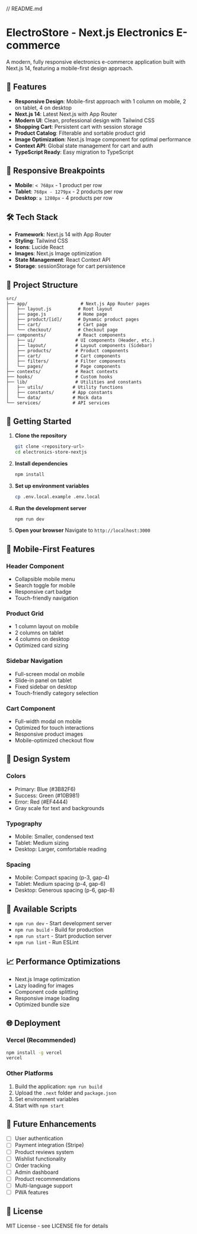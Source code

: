 // README.md
# ElectroStore - Next.js Electronics E-commerce

A modern, fully responsive electronics e-commerce application built with Next.js 14, featuring a mobile-first design approach.

## 🚀 Features

- **Responsive Design**: Mobile-first approach with 1 column on mobile, 2 on tablet, 4 on desktop
- **Next.js 14**: Latest Next.js with App Router
- **Modern UI**: Clean, professional design with Tailwind CSS
- **Shopping Cart**: Persistent cart with session storage
- **Product Catalog**: Filterable and sortable product grid
- **Image Optimization**: Next.js Image component for optimal performance
- **Context API**: Global state management for cart and auth
- **TypeScript Ready**: Easy migration to TypeScript

## 📱 Responsive Breakpoints

- **Mobile**: `< 768px` - 1 product per row
- **Tablet**: `768px - 1279px` - 2 products per row  
- **Desktop**: `≥ 1280px` - 4 products per row

## 🛠 Tech Stack

- **Framework**: Next.js 14 with App Router
- **Styling**: Tailwind CSS
- **Icons**: Lucide React
- **Images**: Next.js Image optimization
- **State Management**: React Context API
- **Storage**: sessionStorage for cart persistence

## 📁 Project Structure

```
src/
├── app/                    # Next.js App Router pages
│   ├── layout.js          # Root layout
│   ├── page.js            # Home page
│   ├── product/[id]/      # Dynamic product pages
│   ├── cart/              # Cart page
│   └── checkout/          # Checkout page
├── components/            # React components
│   ├── ui/               # UI components (Header, etc.)
│   ├── layout/           # Layout components (Sidebar)
│   ├── products/         # Product components
│   ├── cart/             # Cart components
│   ├── filters/          # Filter components
│   └── pages/            # Page components
├── contexts/             # React contexts
├── hooks/                # Custom hooks
├── lib/                  # Utilities and constants
│   ├── utils/           # Utility functions
│   ├── constants/       # App constants
│   └── data/            # Mock data
└── services/            # API services
```

## 🚀 Getting Started

1. **Clone the repository**
   ```bash
   git clone <repository-url>
   cd electronics-store-nextjs
   ```

2. **Install dependencies**
   ```bash
   npm install
   ```

3. **Set up environment variables**
   ```bash
   cp .env.local.example .env.local
   ```

4. **Run the development server**
   ```bash
   npm run dev
   ```

5. **Open your browser**
   Navigate to `http://localhost:3000`

## 📱 Mobile-First Features

### Header Component
- Collapsible mobile menu
- Search toggle for mobile
- Responsive cart badge
- Touch-friendly navigation

### Product Grid
- 1 column layout on mobile
- 2 columns on tablet
- 4 columns on desktop
- Optimized card sizing

### Sidebar Navigation
- Full-screen modal on mobile
- Slide-in panel on tablet
- Fixed sidebar on desktop
- Touch-friendly category selection

### Cart Component
- Full-width modal on mobile
- Optimized for touch interactions
- Responsive product images
- Mobile-optimized checkout flow

## 🎨 Design System

### Colors
- Primary: Blue (#3B82F6)
- Success: Green (#10B981)
- Error: Red (#EF4444)
- Gray scale for text and backgrounds

### Typography
- Mobile: Smaller, condensed text
- Tablet: Medium sizing
- Desktop: Larger, comfortable reading

### Spacing
- Mobile: Compact spacing (p-3, gap-4)
- Tablet: Medium spacing (p-4, gap-6)
- Desktop: Generous spacing (p-6, gap-8)

## 🔧 Available Scripts

- `npm run dev` - Start development server
- `npm run build` - Build for production
- `npm run start` - Start production server
- `npm run lint` - Run ESLint

## 📈 Performance Optimizations

- Next.js Image optimization
- Lazy loading for images
- Component code splitting
- Responsive image loading
- Optimized bundle size

## 🌐 Deployment

### Vercel (Recommended)
```bash
npm install -g vercel
vercel
```

### Other Platforms
1. Build the application: `npm run build`
2. Upload the `.next` folder and `package.json`
3. Set environment variables
4. Start with `npm start`

## 🔮 Future Enhancements

- [ ] User authentication
- [ ] Payment integration (Stripe)
- [ ] Product reviews system
- [ ] Wishlist functionality
- [ ] Order tracking
- [ ] Admin dashboard
- [ ] Product recommendations
- [ ] Multi-language support
- [ ] PWA features

## 📄 License

MIT License - see LICENSE file for details